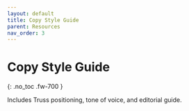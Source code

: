 ```yaml
---
layout: default
title: Copy Style Guide
parent: Resources
nav_order: 3
---
```


# Copy Style Guide
{: .no_toc .fw-700 }

Includes Truss positioning, tone of voice, and editorial guide.

